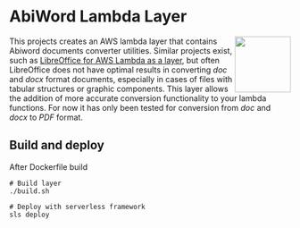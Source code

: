 # AbiWord Lambda Layer 
<img align="right" width="100" height="100" src="https://img.utdstc.com/icons/abiword-2-8-2.png:225">

This projects creates an AWS lambda layer that contains Abiword documents converter utilities. 
Similar projects exist, such as [LibreOffice for AWS Lambda as a layer](https://github.com/shelfio/libreoffice-lambda-layer), but often LibreOffice does not have optimal results in converting _doc_ and _docx_ format documents, especially in cases of files with tabular structures or graphic components.
This layer allows the addition of more accurate conversion functionality to your lambda functions.
For now it has only been tested for conversion from _doc_ and _docx_ to _PDF_ format.

## Build and deploy

After Dockerfile build

```
# Build layer
./build.sh

# Deploy with serverless framework
sls deploy
```

